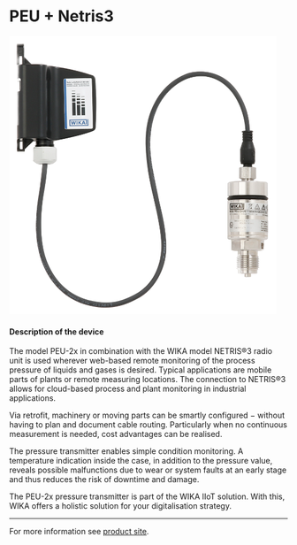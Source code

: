 # PEU + Netris3

![PEU_Netris3](../../../../../docs/public/PEU_Netris3.png)

#### Description of the device

The model PEU-2x in combination with the WIKA model NETRIS®3 radio unit is used wherever web-based remote monitoring of the process pressure of liquids and gases is desired. Typical applications are mobile parts of plants or remote measuring locations. The connection to NETRIS®3 allows for cloud-based process and plant monitoring in industrial applications.

Via retrofit, machinery or moving parts can be smartly configured − without having to plan and document cable routing. Particularly when no continuous measurement is needed, cost advantages can be realised.

The pressure transmitter enables simple condition monitoring. A temperature indication inside the case, in addition to the pressure value, reveals possible malfunctions due to wear or system faults at an early stage and thus reduces the risk of downtime and damage.

The PEU-2x pressure transmitter is part of the WIKA IIoT solution. With this, WIKA offers a holistic solution for your digitalisation strategy.

---

For more information see [product site](https://www.wika.com/en-en/peu_20_peu_21.WIKA).
